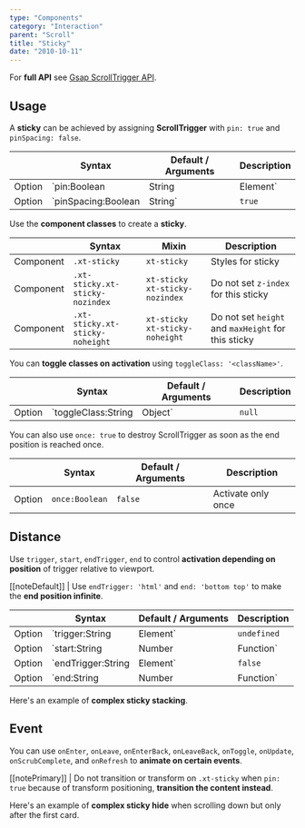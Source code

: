 ```yaml
---
type: "Components"
category: "Interaction"
parent: "Scroll"
title: "Sticky"
date: "2010-10-11"
---
```


For **full API** see [Gsap ScrollTrigger API](https://greensock.com/docs/v3/Plugins/ScrollTrigger).

## Usage

A **sticky** can be achieved by assigning **ScrollTrigger** with `pin: true` and `pinSpacing: false`.

<div class="xt-overflow-sub overflow-y-hidden overflow-x-scroll my-5 xt-my-auto w-full">

|                         | Syntax                                    | Default / Arguments                       | Description                   |
| ----------------------- | ----------------------------------------- | ----------------------------- | ----------------------------- |
| Option                  | `pin:Boolean|String|Element`                          | `false`        | **Pin the trigger** when scrolling           |
| Option                  | `pinSpacing:Boolean|String`                          | `true`        | Add **distance spacing** for the pinned element            |

</div>

Use the **component classes** to create a **sticky**.

<div class="xt-overflow-sub overflow-y-hidden overflow-x-scroll my-5 xt-my-auto w-full">

|                      | Syntax                          | Mixin            | Description                   |
| ----------------------- | ----------------------------------------- | -----------------------------| ----------------------------- |
| Component                  | `.xt-sticky`                     | `xt-sticky`                | Styles for sticky            |
| Component                  | `.xt-sticky.xt-sticky-nozindex`                     | `xt-sticky xt-sticky-nozindex`                | Do not set `z-index` for this sticky             |
| Component                  | `.xt-sticky.xt-sticky-noheight`                     | `xt-sticky xt-sticky-noheight`                | Do not set `height` and `maxHeight` for this sticky             |

</div>

<demo>
  <div class="gatsby_demo_item xt-toggle" data-iframe="demos/components/scroll/sticky"></div>
</demo>

You can **toggle classes on activation** using `toggleClass: '<className>'`.

<div class="xt-overflow-sub overflow-y-hidden overflow-x-scroll my-5 xt-my-auto w-full">

|                         | Syntax                                    | Default / Arguments                       | Description                   |
| ----------------------- | ----------------------------------------- | ----------------------------- | ----------------------------- |
| Option                  | `toggleClass:String|Object`                          | `null`        | Toggle class with ScrollTrigger activation/deactivation             |

</div>

You can also use `once: true` to destroy ScrollTrigger as soon as the end position is reached once.

<div class="xt-overflow-sub overflow-y-hidden overflow-x-scroll my-5 xt-my-auto w-full">

|                         | Syntax                                    | Default / Arguments                       | Description                   |
| ----------------------- | ----------------------------------------- | ----------------------------- | ----------------------------- |
| Option                  | `once:Boolean`                          | `false`        | Activate only once             |

</div>

## Distance

Use `trigger`, `start`, `endTrigger`, `end` to control **activation depending on position** of trigger relative to viewport.

[[noteDefault]]
| Use `endTrigger: 'html'` and `end: 'bottom top'` to make the **end position infinite**.

<div class="xt-overflow-sub overflow-y-hidden overflow-x-scroll my-5 xt-my-auto w-full">

|                         | Syntax                                    | Default / Arguments                       | Description                   |
| ----------------------- | ----------------------------------------- | ----------------------------- | ----------------------------- |
| Option                  | `trigger:String|Element`                          | `undefined`        | Scroll trigger           |
| Option                  | `start:String|Number|Function`                          | `'top bottom'`        | Start position: first argument is for trigger second argument is for scroller            |
| Option                  | `endTrigger:String|Element`                          | `false`        | End trigger           |
| Option                  | `end:String|Number|Function`                          | `'bottom top'`        | End position: first argument is for endTrigger second argument is for scroller            |

</div>

Here's an example of **complex sticky stacking**.

<demo>
  <div class="gatsby_demo_item xt-toggle" data-iframe="demos/components/scroll/sticky-stack"></div>
</demo>

## Event

You can use `onEnter`, `onLeave`, `onEnterBack`, `onLeaveBack`, `onToggle`, `onUpdate`, `onScrubComplete`, and `onRefresh` to **animate on certain events**.

[[notePrimary]]
| Do not transition or transform on `.xt-sticky` when `pin: true` because of transform positioning, **transition the content instead**.

Here's an example of **complex sticky hide** when scrolling down but only after the first card.

<demo>
  <div class="gatsby_demo_item xt-toggle" data-iframe="demos/components/scroll/sticky-hide"></div>
</demo>
